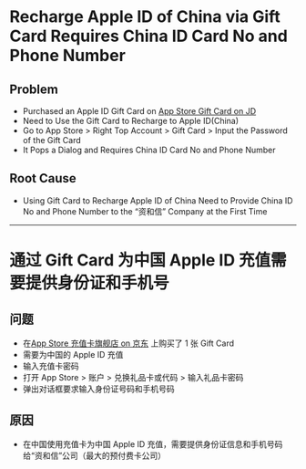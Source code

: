# Recharge Apple ID of China via Gift Card Requires China ID Card No and Phone Number

## Problem
* Purchased an Apple ID Gift Card on [App Store Gift Card on JD](https://appstore.jd.com/)
* Need to Use the Gift Card to Recharge to Apple ID(China)
* Go to App Store > Right Top Account > Gift Card > Input the Password of the Gift Card
* It Pops a Dialog and Requires China ID Card No and Phone Number

## Root Cause
* Using Gift Card to Recharge Apple ID of China Need to Provide China ID No and Phone Number to the “资和信” Company at the First Time

----------------

# 通过 Gift Card 为中国 Apple ID 充值需要提供身份证和手机号

## 问题
* 在[App Store 充值卡旗舰店 on 京东](https://appstore.jd.com/) 上购买了 1 张 Gift Card
* 需要为中国的 Apple ID 充值
* 输入充值卡密码
* 打开 App Store > 账户 > 兑换礼品卡或代码 > 输入礼品卡密码
* 弹出对话框要求输入身份证号码和手机号码

## 原因
* 在中国使用充值卡为中国 Apple ID 充值，需要提供身份证信息和手机号码给“资和信”公司（最大的预付费卡公司）

